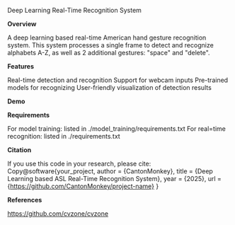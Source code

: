 Deep Learning Real-Time Recognition System

**Overview**

A deep learning based real-time American hand gesture recognition system. This system processes a single frame to detect and recognize alphabets A-Z, as well as 2 additional gestures: "space" and "delete".

**Features**

Real-time detection and recognition
Support for webcam inputs
Pre-trained models for recognizing
User-friendly visualization of detection results

**Demo**

**Requirements**

For model training: listed in ./model_training/requirements.txt
For real=time recognition: listed in ./requirements.txt


**Citation**

If you use this code in your research, please cite:
Copy@software{your_project,
  author = {CantonMonkey},
  title = {Deep Learning based ASL Real-Time Recognition System},
  year = {2025},
  url = {https://github.com/CantonMonkey/project-name}
}

**References**

https://github.com/cvzone/cvzone
